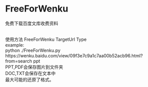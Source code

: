 # FreeForWenku
免费下载百度文库收费资料

<br>
使用方法 FreeForWenku TargetUrl Type
<br>
example:
<br>
python ./FreeForWenku.py https://wenku.baidu.com/view/09f3e7c9a1c7aa00b52acb96.html?from=search ppt
<br>
PPT,PDF会保存图片到文件夹
<br>
DOC,TXT会保存在文本中
<br>
最大可能的还原了格式。
